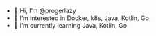 - 👋 Hi, I’m @progerlazy
- 👀 I’m interested in Docker, k8s, Java, Kotlin, Go
- 🌱 I’m currently learning Java, Kotlin, Go

<!---
progerlazy/progerlazy is a ✨ special ✨ repository because its `README.md` (this file) appears on your GitHub profile.
You can click the Preview link to take a look at your changes.
--->
